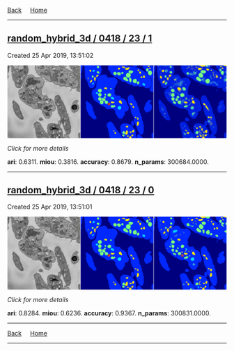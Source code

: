 
[Back](..)&nbsp;&nbsp;&nbsp;&nbsp;&nbsp;[Home](https://leapmanlab.github.io/snapshots)

---

<div class="summary"><a href="1"><h2>random_hybrid_3d / 0418 / 23 / 1</h2></a><p>Created 25 Apr 2019, 13:51:02
</p><a href="1"><img src="1/media/summary.png" align="center"></a><p>
<i>Click for more details</i>
</p></div>

**ari**: 0.6311. **miou**: 0.3816. **accuracy**: 0.8679. **n_params**: 300684.0000. 

---

<div class="summary"><a href="0"><h2>random_hybrid_3d / 0418 / 23 / 0</h2></a><p>Created 25 Apr 2019, 13:51:01
</p><a href="0"><img src="0/media/summary.png" align="center"></a><p>
<i>Click for more details</i>
</p></div>

**ari**: 0.8284. **miou**: 0.6236. **accuracy**: 0.9367. **n_params**: 300831.0000. 

---

[Back](..)&nbsp;&nbsp;&nbsp;&nbsp;&nbsp;[Home](https://leapmanlab.github.io/snapshots)

---